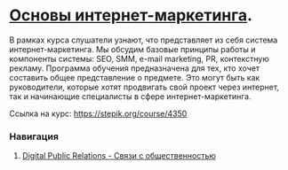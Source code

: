 # [Основы интернет-маркетинга](https://stepik.org/course/4350).

В рамках курса слушатели узнают, что представляет из себя система интернет-маркетинга. Мы обсудим базовые принципы работы и компоненты системы: SEO, SMM, e-mail marketing, PR, контекстную рекламу. Программа обучения предназначена для тех, кто хочет составить общее представление о предмете. Это могут быть как руководители, которые хотят продвигать свой проект через интернет, так и начинающие специалисты в сфере интернет-маркетинга.

Ссылка на курс: https://stepik.org/course/4350

### Навигация
<ol>
  <li><a href="https://github.com/Kalashnikov-Ivan/Stepik_Notebook/blob/master/Internet_Marketing_Basics/5_Digital_Public_Relations.md">Digital Public Relations - Связи с общественностью</a></li>
</ol>
